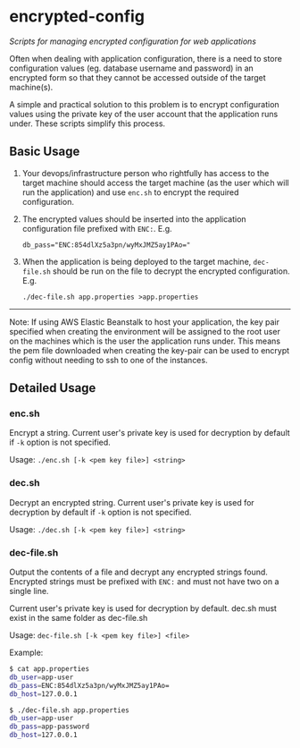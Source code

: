 # encrypted-config
*Scripts for managing encrypted configuration for web applications*

Often when dealing with application configuration, there is a need to store configuration values
(eg. database username and password) in an encrypted form so that they cannot be accessed outside
of the target machine(s).

A simple and practical solution to this problem is to encrypt configuration values using the
private key of the user account that the application runs under.  These scripts simplify this process.

## Basic Usage

1. Your devops/infrastructure person who rightfully has access to the target machine should access the
target machine (as the user which will run the application) and use `enc.sh` to encrypt the required
configuration.

2. The encrypted values should be inserted into the application configuration file prefixed with `ENC:`. E.g.

       db_pass="ENC:854dlXz5a3pn/wyMxJMZ5ay1PAo="

3. When the application is being deployed to the target machine, `dec-file.sh` should be run on the file
to decrypt the encrypted configuration. E.g.

       ./dec-file.sh app.properties >app.properties

---
Note: If using AWS Elastic Beanstalk to host your application, the key pair specified when creating the environment will be assigned to the root user on the machines which is the user the application runs under.
This means the pem file downloaded when creating the key-pair can be used to encrypt config without needing
to ssh to one of the instances.

## Detailed Usage

### enc.sh
Encrypt a string.  Current user's private key is used for decryption by default
if `-k` option is not specified.

Usage: `./enc.sh [-k <pem key file>] <string>`

### dec.sh
Decrypt an encrypted string. Current user's private key is used for decryption by default
if `-k` option is not specified.

Usage: `./dec.sh [-k <pem key file>] <string>`

### dec-file.sh
Output the contents of a file and decrypt any encrypted strings found.
Encrypted strings must be prefixed with `ENC:` and must not have two on a single line.

Current user's private key is used for decryption by default. dec.sh must exist in the same folder as dec-file.sh

Usage: `dec-file.sh [-k <pem key file>] <file>`

Example:
```bash
$ cat app.properties
db_user=app-user
db_pass=ENC:854dlXz5a3pn/wyMxJMZ5ay1PAo=
db_host=127.0.0.1

$ ./dec-file.sh app.properties
db_user=app-user
db_pass=app-password
db_host=127.0.0.1
```
